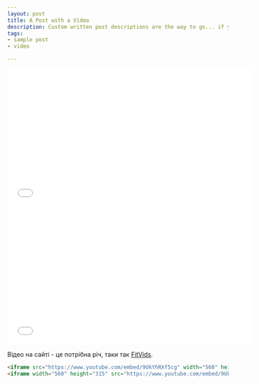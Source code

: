 ```yaml
---
layout: post
title: A Post with a Video
description: Custom written post descriptions are the way to go... if you're not lazy.
tags:
- sample post
- video

---
```

<iframe src="[https://www.youtube.com/embed/9UkYhRXf5cg](https://www.youtube.com/embed/9UkYhRXf5cg "https://www.youtube.com/embed/9UkYhRXf5cg")" width="560" height="315" frameborder="0"></iframe>

<iframe width="560" height="315" src="[https://www.youtube.com/embed/9UkYhRXf5cg](https://www.youtube.com/embed/9UkYhRXf5cg "https://www.youtube.com/embed/9UkYhRXf5cg")" frameborder="0"></iframe>

Відео на сайті - це потрібна річ, таки так [FitVids](http://fitvidsjs.com/).

```html
<iframe src="https://www.youtube.com/embed/9UkYhRXf5cg" width="560" height="315" frameborder="0"></iframe>
<iframe width="560" height="315" src="https://www.youtube.com/embed/9UkYhRXf5cg" frameborder="0"></iframe>
```